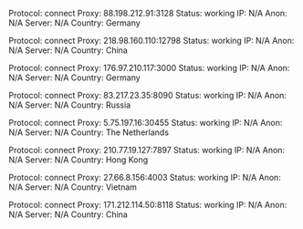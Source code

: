 Protocol: connect
Proxy: 88.198.212.91:3128
Status: working
IP: N/A
Anon: N/A
Server: N/A
Country: Germany

Protocol: connect
Proxy: 218.98.160.110:12798
Status: working
IP: N/A
Anon: N/A
Server: N/A
Country: China

Protocol: connect
Proxy: 176.97.210.117:3000
Status: working
IP: N/A
Anon: N/A
Server: N/A
Country: Germany

Protocol: connect
Proxy: 83.217.23.35:8090
Status: working
IP: N/A
Anon: N/A
Server: N/A
Country: Russia

Protocol: connect
Proxy: 5.75.197.16:30455
Status: working
IP: N/A
Anon: N/A
Server: N/A
Country: The Netherlands

Protocol: connect
Proxy: 210.77.19.127:7897
Status: working
IP: N/A
Anon: N/A
Server: N/A
Country: Hong Kong

Protocol: connect
Proxy: 27.66.8.156:4003
Status: working
IP: N/A
Anon: N/A
Server: N/A
Country: Vietnam

Protocol: connect
Proxy: 171.212.114.50:8118
Status: working
IP: N/A
Anon: N/A
Server: N/A
Country: China

